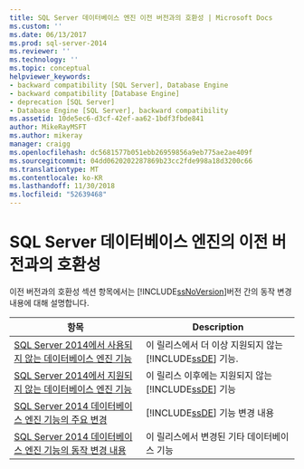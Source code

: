 ```yaml
---
title: SQL Server 데이터베이스 엔진 이전 버전과의 호환성 | Microsoft Docs
ms.custom: ''
ms.date: 06/13/2017
ms.prod: sql-server-2014
ms.reviewer: ''
ms.technology: ''
ms.topic: conceptual
helpviewer_keywords:
- backward compatibility [SQL Server], Database Engine
- backward compatibility [Database Engine]
- deprecation [SQL Server]
- Database Engine [SQL Server], backward compatibility
ms.assetid: 10de5ec6-d3cf-42ef-aa62-1bdf3fbde841
author: MikeRayMSFT
ms.author: mikeray
manager: craigg
ms.openlocfilehash: dc5681577b051ebb26959856a9eb775ae2ae409f
ms.sourcegitcommit: 04dd0620202287869b23cc2fde998a18d3200c66
ms.translationtype: MT
ms.contentlocale: ko-KR
ms.lasthandoff: 11/30/2018
ms.locfileid: "52639468"
---
```

# <a name="sql-server-database-engine-backward-compatibility"></a>SQL Server 데이터베이스 엔진의 이전 버전과의 호환성
  이전 버전과의 호환성 섹션 항목에서는 [!INCLUDE[ssNoVersion](../includes/ssnoversion-md.md)]버전 간의 동작 변경 내용에 대해 설명합니다.  
  
|항목|Description|  
|-----------|-----------------|  
|[SQL Server 2014에서 사용되지 않는 데이터베이스 엔진 기능](deprecated-database-engine-features-in-sql-server-2016.md)|이 릴리스에서 더 이상 지원되지 않는 [!INCLUDE[ssDE](../includes/ssde-md.md)] 기능.|  
|[SQL Server 2014에서 지원되지 않는 데이터베이스 엔진 기능](discontinued-database-engine-functionality-in-sql-server-2016.md)|이 릴리스 이후에는 지원되지 않는 [!INCLUDE[ssDE](../includes/ssde-md.md)] 기능|  
|[SQL Server 2014 데이터베이스 엔진 기능의 주요 변경](breaking-changes-to-database-engine-features-in-sql-server-2016.md)|[!INCLUDE[ssDE](../includes/ssde-md.md)] 기능 변경 내용|  
|[SQL Server 2014 데이터베이스 엔진 기능의 동작 변경 내용](../../2014/database-engine/behavior-changes-to-database-engine-features-in-sql-server-2014.md)|이 릴리스에서 변경된 기타 데이터베이스 기능|  
  
  
